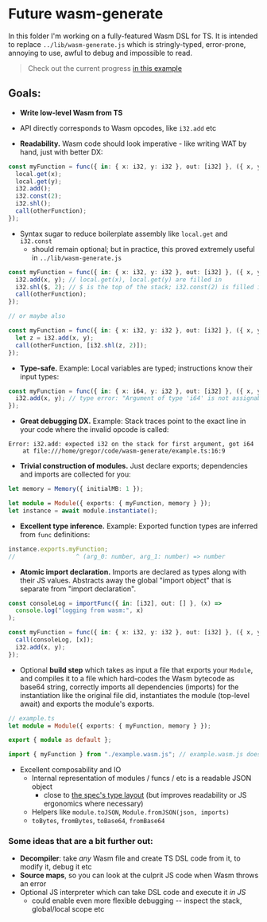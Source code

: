 # Future wasm-generate

In this folder I'm working on a fully-featured Wasm DSL for TS. It is intended to replace `../lib/wasm-generate.js` which is stringly-typed, error-prone, annoying to use, awful to debug and impossible to read.

> Check out the current progress [in this example](./example.ts)

## Goals:

- **Write low-level Wasm from TS**
- API directly corresponds to Wasm opcodes, like `i32.add` etc

- **Readability.** Wasm code should look imperative - like writing WAT by hand, just with better DX:

```ts
const myFunction = func({ in: { x: i32, y: i32 }, out: [i32] }, ({ x, y }) => {
  local.get(x);
  local.get(y);
  i32.add();
  i32.const(2);
  i32.shl();
  call(otherFunction);
});
```

- Syntax sugar to reduce boilerplate assembly like `local.get` and `i32.const`
  - should remain optional; but in practice, this proved extremely useful in `../lib/wasm-generate.js`

```ts
const myFunction = func({ in: { x: i32, y: i32 }, out: [i32] }, ({ x, y }) => {
  i32.add(x, y); // local.get(x), local.get(y) are filled in
  i32.shl($, 2); // $ is the top of the stack; i32.const(2) is filled in
  call(otherFunction);
});

// or maybe also

const myFunction = func({ in: { x: i32, y: i32 }, out: [i32] }, ({ x, y }) => {
  let z = i32.add(x, y);
  call(otherFunction, [i32.shl(z, 2)]);
});
```

- **Type-safe.** Example: Local variables are typed; instructions know their input types:

```ts
const myFunction = func({ in: { x: i64, y: i32 }, out: [i32] }, ({ x, y }) => {
  i32.add(x, y); // type error: "Argument of type 'i64' is not assignable to parameter of type 'i32'."
});
```

- **Great debugging DX.** Example: Stack traces point to the exact line in your code where the invalid opcode is called:

```
Error: i32.add: expected i32 on the stack for first argument, got i64
    at file:///home/gregor/code/wasm-generate/example.ts:16:9
```

- **Trivial construction of modules.** Just declare exports; dependencies and imports are collected for you:

```ts
let memory = Memory({ initialMB: 1 });

let module = Module({ exports: { myFunction, memory } });
let instance = await module.instantiate();
```

- **Excellent type inference.** Example: Exported function types are inferred from `func` definitions:

```ts
instance.exports.myFunction;
//                 ^ (arg_0: number, arg_1: number) => number
```

- **Atomic import declaration.** Imports are declared as types along with their JS values. Abstracts away the global "import object" that is separate from "import declaration".

```ts
const consoleLog = importFunc({ in: [i32], out: [] }, (x) =>
  console.log("logging from wasm:", x)
);

const myFunction = func({ in: { x: i32, y: i32 }, out: [i32] }, ({ x, y }) => {
  call(consoleLog, [x]);
  i32.add(x, y);
});
```

- Optional **build step** which takes as input a file that exports your `Module`, and compiles it to a file which hard-codes the Wasm bytecode as base64 string, correctly imports all dependencies (imports) for the instantiation like the original file did, instantiates the module (top-level await) and exports the module's exports.

```ts
// example.ts
let module = Module({ exports: { myFunction, memory } });

export { module as default };
```

```ts
import { myFunction } from "./example.wasm.js"; // example.wasm.js does not depend on this lib at runtime
```

- Excellent composability and IO
  - Internal representation of modules / funcs / etc is a readable JSON object
    - close to [the spec's type layout](https://webassembly.github.io/spec/core/syntax/modules.html#modules) (but improves readability or JS ergonomics where necessary)
  - Helpers like `module.toJSON`, `Module.fromJSON(json, imports)`
  - `toBytes`, `fromBytes`, `toBase64`, `fromBase64`

### Some ideas that are a bit further out:

- **Decompiler**: take _any_ Wasm file and create TS DSL code from it, to modify it, debug it etc
- **Source maps**, so you can look at the culprit JS code when Wasm throws an error
- Optional JS interpreter which can take DSL code and execute it _in JS_
  - could enable even more flexible debugging -- inspect the stack, global/local scope etc
